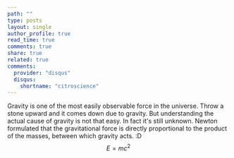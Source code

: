 ```yaml
---
path: ""
type: posts
layout: single
author_profile: true
read_time: true
comments: true
share: true
related: true
comments:
  provider: "disqus"
  disqus:
    shortname: "citroscience"
---
```


Gravity is one of the most easily observable force in the universe. Throw a stone upward and it comes down due to gravity. But understanding the actual cause of gravity is not that easy. In fact it's still unknown.
Newton formulated that the gravitational force is directly proportional to the product of the masses, between which gravity acts. :D
$$E=mc^2$$
